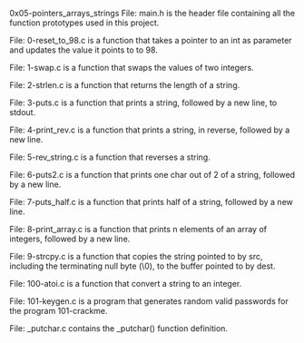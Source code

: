 0x05-pointers_arrays_strings
File: main.h is the header file containing all the function prototypes used in this project.

File: 0-reset_to_98.c is a function that takes a pointer to an int as parameter and updates the value it points to to 98.

File: 1-swap.c is a function that swaps the values of two integers.

File: 2-strlen.c is a function that returns the length of a string.

File: 3-puts.c is a function that prints a string, followed by a new line, to stdout.

File: 4-print_rev.c is a function that prints a string, in reverse, followed by a new line.

File: 5-rev_string.c is a function that reverses a string.

File: 6-puts2.c is a function that prints one char out of 2 of a string, followed by a new line.

File: 7-puts_half.c is a function that prints half of a string, followed by a new line.

File: 8-print_array.c is a function that prints n elements of an array of integers, followed by a new line.

File: 9-strcpy.c is a function that copies the string pointed to by src, including the terminating null byte (\0), to the buffer pointed to by dest.

File: 100-atoi.c is a function that convert a string to an integer.

File: 101-keygen.c is a program that generates random valid passwords for the program 101-crackme.

File: _putchar.c contains the _putchar() function definition.
